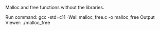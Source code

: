 Malloc and free functions without the libraries.


Run command: gcc -std=c11 -Wall malloc_free.c -o malloc_free
Output Viewer: ./malloc_free
